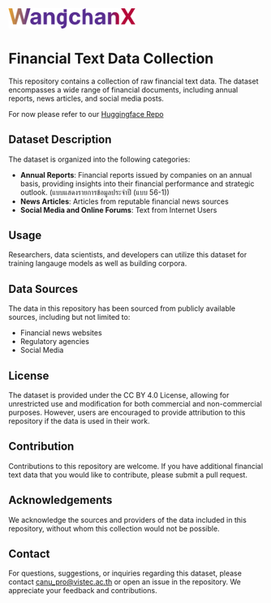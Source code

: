 <img src="https://github.com/vistec-AI/vistec-ai.github.io/blob/main/wangchanx_logo_color.png?raw=true" width="250">

# Financial Text Data Collection

This repository contains a collection of raw financial text data. The dataset encompasses a wide range of financial documents, including annual reports, news articles, and social media posts.

For now please refer to our [Huggingface Repo](https://huggingface.co/datasets/airesearch/CMDF_VISTEC)

## Dataset Description

The dataset is organized into the following categories:

- **Annual Reports**: Financial reports issued by companies on an annual basis, providing insights into their financial performance and strategic outlook. (แบบแสดงรายการข้อมูลประจำปี (แบบ 56-1)) 
- **News Articles**: Articles from reputable financial news sources
- **Social Media and Online Forums**: Text from Internet Users

## Usage

Researchers, data scientists, and developers can utilize this dataset for training langauge models as well as building corpora.

## Data Sources

The data in this repository has been sourced from publicly available sources, including but not limited to:

- Financial news websites 
- Regulatory agencies 
- Social Media

## License

The dataset is provided under the CC BY 4.0 License, allowing for unrestricted use and modification for both commercial and non-commercial purposes. However, users are encouraged to provide attribution to this repository if the data is used in their work.

## Contribution

Contributions to this repository are welcome. If you have additional financial text data that you would like to contribute, please submit a pull request.

## Acknowledgements

We acknowledge the sources and providers of the data included in this repository, without whom this collection would not be possible.

## Contact

For questions, suggestions, or inquiries regarding this dataset, please contact canu_pro@vistec.ac.th or open an issue in the repository. We appreciate your feedback and contributions.
